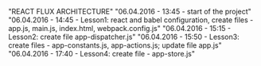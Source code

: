 "REACT FLUX ARCHITECTURE" 
"06.04.2016 - 13:45 - start of the project" 
"06.04.2016 - 14:45 - Lesson1: react and babel configuration, create files - app.js, main.js, index.html, webpack.config.js" 
"06.04.2016 - 15:15 - Lesson2: create file app-dispatcher.js" 
"06.04.2016 - 15:50 - Lesson3: create files - app-constants.js, app-actions.js; update file app.js" 
"06.04.2016 - 17:40 - Lesson4: create file - app-store.js" 

